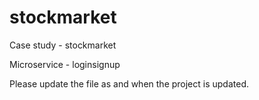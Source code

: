 # stockmarket
Case study - stockmarket

Microservice - loginsignup

Please update the file as and when the project is updated.
